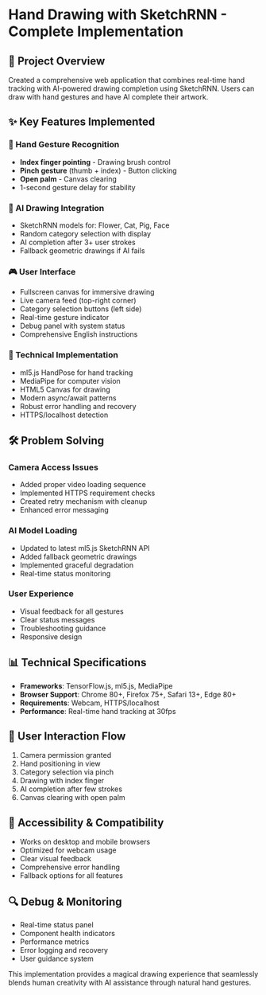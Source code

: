 # Hand Drawing with SketchRNN - Complete Implementation

## 🎨 Project Overview
Created a comprehensive web application that combines real-time hand tracking with AI-powered drawing completion using SketchRNN. Users can draw with hand gestures and have AI complete their artwork.

## ✨ Key Features Implemented

### 🤏 Hand Gesture Recognition
- **Index finger pointing** - Drawing brush control
- **Pinch gesture** (thumb + index) - Button clicking
- **Open palm** - Canvas clearing
- 1-second gesture delay for stability

### 🤖 AI Drawing Integration
- SketchRNN models for: Flower, Cat, Pig, Face
- Random category selection with display
- AI completion after 3+ user strokes
- Fallback geometric drawings if AI fails

### 🎮 User Interface
- Fullscreen canvas for immersive drawing
- Live camera feed (top-right corner)
- Category selection buttons (left side)
- Real-time gesture indicator
- Debug panel with system status
- Comprehensive English instructions

### 🔧 Technical Implementation
- ml5.js HandPose for hand tracking
- MediaPipe for computer vision
- HTML5 Canvas for drawing
- Modern async/await patterns
- Robust error handling and recovery
- HTTPS/localhost detection

## 🛠️ Problem Solving

### Camera Access Issues
- Added proper video loading sequence
- Implemented HTTPS requirement checks
- Created retry mechanism with cleanup
- Enhanced error messaging

### AI Model Loading
- Updated to latest ml5.js SketchRNN API
- Added fallback geometric drawings
- Implemented graceful degradation
- Real-time status monitoring

### User Experience
- Visual feedback for all gestures
- Clear status messages
- Troubleshooting guidance
- Responsive design

## 📊 Technical Specifications
- **Frameworks**: TensorFlow.js, ml5.js, MediaPipe
- **Browser Support**: Chrome 80+, Firefox 75+, Safari 13+, Edge 80+
- **Requirements**: Webcam, HTTPS/localhost
- **Performance**: Real-time hand tracking at 30fps

## 🎯 User Interaction Flow
1. Camera permission granted
2. Hand positioning in view
3. Category selection via pinch
4. Drawing with index finger
5. AI completion after few strokes
6. Canvas clearing with open palm

## 📱 Accessibility & Compatibility
- Works on desktop and mobile browsers
- Optimized for webcam usage
- Clear visual feedback
- Comprehensive error handling
- Fallback options for all features

## 🔍 Debug & Monitoring
- Real-time status panel
- Component health indicators
- Performance metrics
- Error logging and recovery
- User guidance system

This implementation provides a magical drawing experience that seamlessly blends human creativity with AI assistance through natural hand gestures.